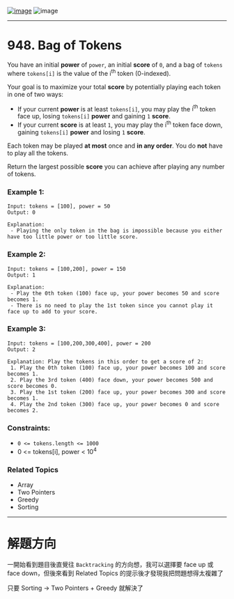 [![image](https://img.shields.io/badge/Leetcode-Link-blue?logo=leetcode)](https://leetcode.com/problems/bag-of-tokens/)
![image](https://img.shields.io/badge/Difficulty-Medium-yellow)

---

# 948. Bag of Tokens

You have an initial **power** of `power`, an initial **score** of `0`, and a bag of `tokens` where `tokens[i]` is the value of the $\text{i}^\text{th}$ token (0-indexed).

Your goal is to maximize your total **score** by potentially playing each token in one of two ways:

- If your current **power** is at least `tokens[i]`, you may play the $\text{i}^\text{th}$ token face up, losing `tokens[i]` **power** and gaining `1` **score**.
- If your current **score** is at least `1`, you may play the $\text{i}^\text{th}$ token face down, gaining `tokens[i]` **power** and losing `1` **score**.

Each token may be played **at most** once and **in any order**. You do **not** have to play all the tokens.

Return the largest possible **score** you can achieve after playing any number of tokens.

### Example 1:

```
Input: tokens = [100], power = 50
Output: 0

Explanation:
 - Playing the only token in the bag is impossible because you either have too little power or too little score.
```

### Example 2:

```
Input: tokens = [100,200], power = 150
Output: 1

Explanation:
 - Play the 0th token (100) face up, your power becomes 50 and score becomes 1.
 - There is no need to play the 1st token since you cannot play it face up to add to your score.
```

### Example 3:

```
Input: tokens = [100,200,300,400], power = 200
Output: 2

Explanation: Play the tokens in this order to get a score of 2:
 1. Play the 0th token (100) face up, your power becomes 100 and score becomes 1.
 2. Play the 3rd token (400) face down, your power becomes 500 and score becomes 0.
 3. Play the 1st token (200) face up, your power becomes 300 and score becomes 1.
 4. Play the 2nd token (300) face up, your power becomes 0 and score becomes 2.
```

### Constraints:

- `0 <= tokens.length <= 1000`
- 0 <= tokens[i], power < $10^4$

### Related Topics

- Array
- Two Pointers
- Greedy
- Sorting
  
---

# 解題方向

一開始看到題目後直覺往 `Backtracking` 的方向想，我可以選擇要 face up 或 face down，但後來看到 Related Topics 的提示後才發現我把問題想得太複雜了

只要 Sorting -> Two Pointers + Greedy 就解決了